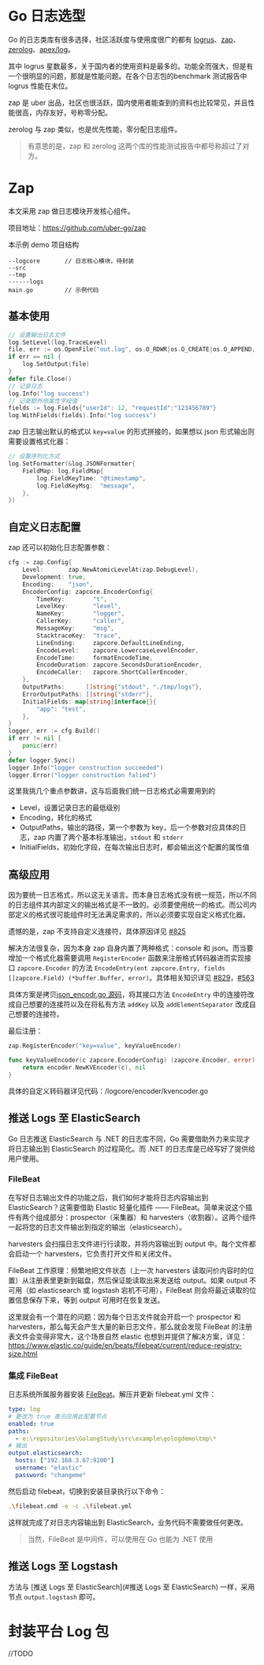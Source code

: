 # Go 日志选型

Go 的日志类库有很多选择，社区活跃度与使用度很广的都有 [logrus](https://github.com/sirupsen/logrus)、[zap](https://github.com/uber-go/zap)、[zerolog](https://github.com/rs/zerolog)、[apex/log](https://github.com/apex/log)。

其中 logrus 星数最多，关于国内者的使用资料是最多的。功能全而强大，但是有一个很明显的问题，那就是性能问题。在各个日志包的benchmark 测试报告中 logrus 性能在末位。

zap 是 uber 出品，社区也很活跃，国内使用者能查到的资料也比较常见，并且性能很高，内存友好，号称零分配。

zerolog 与 zap 类似，也是优先性能，零分配日志组件。



> 有意思的是，zap 和 zerolog 这两个库的性能测试报告中都号称超过了对方。

# Zap

本文采用 zap 做日志模块开发核心组件。

项目地址：https://github.com/uber-go/zap

本示例 demo 项目结构

```
--logcore		// 日志核心模块，待封装
--src			
--tmp
------logs
main.go			// 示例代码
```

## 基本使用

```go
// 设置输出日志文件
log.SetLevel(log.TraceLevel)
file, err := os.OpenFile("out.log", os.O_RDWR|os.O_CREATE|os.O_APPEND, 0666)
if err == nil {
    log.SetOutput(file)
}
defer file.Close()
// 记录日志
log.Info("log success")
// 记录额外地属性字段值
fields := log.Fields{"userId": 12, "requestId":"123456789"}
log.WithFields(fields).Info("log success")
```

zap 日志输出默认的格式以 `key=value` 的形式拼接的，如果想以 json 形式输出则需要设置格式化器：

```go
// 设置序列化方式
log.SetFormatter(&log.JSONFormatter{
    FieldMap: log.FieldMap{
        log.FieldKeyTime: "@timestamp",
        log.FieldKeyMsg:  "message",
    },
})
```

## 自定义日志配置

zap 还可以初始化日志配置参数：

```go
cfg := zap.Config{
    Level:       zap.NewAtomicLevelAt(zap.DebugLevel),
    Development: true,
    Encoding:    "json",
    EncoderConfig: zapcore.EncoderConfig{
        TimeKey:        "t",
        LevelKey:       "level",
        NameKey:        "logger",
        CallerKey:      "caller",
        MessageKey:     "msg",
        StacktraceKey:  "trace",
        LineEnding:     zapcore.DefaultLineEnding,
        EncodeLevel:    zapcore.LowercaseLevelEncoder,
        EncodeTime:     formatEncodeTime,
        EncodeDuration: zapcore.SecondsDurationEncoder,
        EncodeCaller:   zapcore.ShortCallerEncoder,
    },
    OutputPaths:      []string{"stdout", "./tmp/logs"},
    ErrorOutputPaths: []string{"stderr"},
    InitialFields: map[string]interface{}{
        "app": "test",
    },
}
logger, err := cfg.Build()
if err != nil {
    panic(err)
}
defer logger.Sync()
logger.Info("logger construction succeeded")
logger.Error("logger construction falied")
```

这里我挑几个重点参数讲，这与后面我们统一日志格式必需要用到的

- Level，设置记录日志的最低级别
- Encoding，转化的格式
- OutputPaths，输出的路径，第一个参数为 key，后一个参数对应具体的日志，zap 内置了两个基本标准输出，`stdout` 和 `stderr`
- InitialFields，初始化字段，在每次输出日志时，都会输出这个配置的属性值

## 高级应用

因为要统一日志格式，所以这无关语言。而本身日志格式没有统一规范，所以不同的日志组件其内部定义的输出格式是不一致的。必须要使用统一的格式。而公司内部定义的格式很可能组件时无法满足需求的，所以必须要实现自定义格式化器。

遗憾的是，zap 不支持自定义连接符，具体原因详见 [#825](https://github.com/uber-go/zap/issues/825)

解决方法很复杂，因为本身 zap 自身内置了两种格式：console 和 json。而当要增加一个格式化器需要调用 `RegisterEncoder` 函数来注册格式转码器进而实现接口 `zapcore.Encoder` 的方法 `EncodeEntry(ent zapcore.Entry, fields []zapcore.Field) (*buffer.Buffer, error)`。具体相关知识详见 [#829](https://github.com/uber-go/zap/issues/829)，[#563](https://github.com/uber-go/zap/issues/563)

具体方案是拷贝[json_encodr.go 源码](https://github.com/uber-go/zap/blob/master/zapcore/json_encoder.go)，将其接口方法 `EncodeEntry` 中的连接符改成自己想要的连接符以及在将私有方法 `addKey` 以及 `addElementSeparator` 改成自己想要的连接符。

最后注册：

```go
zap.RegisterEncoder("key=value", keyValueEncoder)

func keyValueEncoder(c zapcore.EncoderConfig) (zapcore.Encoder, error) {
	return encoder.NewKVEncoder(c), nil
}
```

具体的自定义转码器详见代码：/logcore/encoder/kvencoder.go

## 推送 Logs 至 ElasticSearch

Go 日志推送 ElasticSearch 与 .NET 的日志库不同，Go 需要借助外力来实现才将日志输出到 ElasticSearch 的过程简化。而 .NET 的日志库是已经写好了提供给用户使用。

### FileBeat

在写好日志输出文件的功能之后，我们如何才能将日志内容输出到 ElasticSearch？这需要借助 Elastic 轻量化插件 —— FileBeat。简单来说这个插件有两个组成部分：prospector（采集器）和 harvesters（收割器）。这两个组件一起将您的日志文件输出到指定的输出（elasticsearch）。

harvesters 会扫描日志文件进行行读取，并将内容输出到 output 中。每个文件都会启动一个 harvesters，它负责打开文件和关闭文件。

FileBeat 工作原理：频繁地把文件状态（上一次 harvesters 读取问价内容时的位置）从注册表里更新到磁盘，然后保证能读取出来发送给 output。如果 output 不可用（如 elasticsearch 或 logstash 宕机不可用），FileBeat 则会将最近读取的位置信息保存下来，等到 output 可用时在恢复发送。

这里就会有一个潜在的问题：因为每个日志文件就会开启一个 prospector 和 harvesters，那么每天会产生大量的新日志文件，那么就会发现 FileBeat 的注册表文件会变得非常大，这个场景自然 elastic 也想到并提供了解决方案，详见：https://www.elastic.co/guide/en/beats/filebeat/current/reduce-registry-size.html

### 集成 FileBeat

日志系统所属服务器安装 [FileBeat](https://www.elastic.co/cn/downloads/beats/filebeat)。解压并更新 filebeat.yml 文件：

```yml
type: log
# 更改为 true 表示应用此配置节点
enabled: true
paths:
  - e:\repositories\GolangStudy\src\example\gologdemo\tmp\*
# 输出
output.elasticsearch:
  hosts: ["192.168.3.67:9200"]
  username: "elastic"
  password: "changeme"
```

然后启动 filebeat，切换到安装目录执行以下命令：

```bash
.\filebeat.cmd -e -c .\filebeat.yml
```

这样就完成了对日志内容输出到 ElasticSearch，业务代码不需要做任何更改。

> 当然，FileBeat 是中间件，可以使用在 Go 也能为 .NET 使用

## 推送 Logs 至 Logstash

方法与 [推送 Logs 至 ElasticSearch](#推送 Logs 至 ElasticSearch) 一样，采用节点 `output.logstash` 即可。

# 封装平台 Log 包

//TODO
